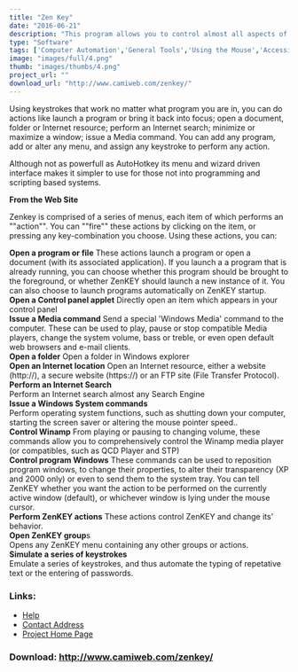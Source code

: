 ```yaml
---
title: "Zen Key"
date: "2016-06-21"
description: "This program allows you to control almost all aspects of your computer via the keyboard by creating new keyboard shortcuts.  It can also control the mouse pointer, including its speed from keyboard shortcuts."
type: "Software"
tags: ['Computer Automation','General Tools','Using the Mouse','Accessing the Web','Alternative Access','General Tools' ]
image: "images/full/4.png"
thumb: "images/thumbs/4.png"
project_url: ""
download_url: "http://www.camiweb.com/zenkey/"
---
```

Using keystrokes that work no matter what program you are in, you can do actions like launch a program or bring it back into focus; open a document, folder or Internet resource; perform an Internet search; minimize or maximize a window; issue a Media command. You can add any program, add or alter any menu, and assign any keystroke to perform any action.

Although not as powerfull as AutoHotkey its menu and wizard driven interface makes it simpler to use for those not into programming and scripting based systems.

**From the Web Site**

Zenkey is comprised of a series of menus, each item of which performs an ""action"". You can ""fire"" these actions by clicking on the item, or pressing any key-combination you choose. Using these actions, you can:

**Open a program or file** These actions launch a program or open a document (with its associated application). If you launch a a program that is already running, you can choose whether this program should be brought to the foreground, or whether ZenKEY should launch a new instance of it. You can also choose to launch programs automatically on ZenKEY startup.  
 **Open a Control panel applet** Directly open an item which appears in your control panel   
 **Issue a Media command** Send a special 'Windows Media' command to the computer. These can be used to play, pause or stop compatible Media players, change the system volume, bass or treble, or even open default web browsers and e-mail clients.   
 **Open a folder** Open a folder in Windows explorer   
 **Open an Internet location** Open an Internet resource, either a website (http://), a secure website (https://) or an FTP site (File Transfer Protocol).  
 **Perform an Internet Search**  
Perform an Internet search almost any Search Engine  
 **Issue a Windows System commands**  
Perform operating system functions, such as shutting down your computer, starting the screen saver or altering the mouse pointer speed..   
 **Control Winamp** From playing or pausing to changing volume, these commands allow you to comprehensively control the Winamp media player (or compatibles, such as QCD Player and STP)  
 **Control program Windows** These commands can be used to reposition program windows, to change their properties, to alter their transparency (XP and 2000 only) or even to send them to the system tray. You can tell ZenKEY whether you want the action to be performed on the currently active window (default), or whichever window is lying under the mouse cursor.   
**Perform ZenKEY actions** These actions control ZenKEY and change its' behavior.  
 **Open ZenKEY group**s  
Opens any ZenKEY menu containing any other groups or actions.  
**Simulate a series of keystrokes**  
Emulate a series of keystrokes, and thus automate the typing of repetative text or the entering of passwords.

### Links:
- <a href="http://www.oatsoft.org/Software/zen-key/help">Help</a>
- <a href="mailto:richard@camiweb.com">Contact Address</a>
- <a href="http://www.camiweb.com/zenkey/">Project Home Page</a>

### Download: http://www.camiweb.com/zenkey/ 